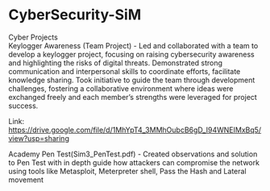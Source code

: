 # CyberSecurity-SiM
Cyber Projects  
Keylogger Awareness (Team Project) - Led and collaborated with a team to develop a keylogger project, focusing on raising cybersecurity awareness and highlighting the risks of digital threats. Demonstrated strong communication and interpersonal skills to coordinate efforts, facilitate knowledge sharing. Took initiative to guide the team through development challenges, fostering a collaborative environment where ideas were exchanged freely and each member’s strengths were leveraged for project success.

Link:
https://drive.google.com/file/d/1MhYpT4_3MMhOubcB6gD_I94WNEIMxBq5/view?usp=sharing

Academy Pen Test(Sim3_PenTest.pdf) - Created observations and solution to Pen Test with in depth guide how attackers can compromise the network using tools like Metasploit, Meterpreter shell, Pass the Hash and Lateral movement
